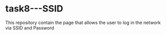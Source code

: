 # task8---SSID

This repository contain the page that allows the user to log in the network via SSID and Password
